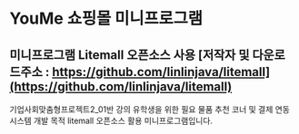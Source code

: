 # YouMe 쇼핑몰 미니프로그램

## 미니프로그램 Litemall 오픈소스 사용 [저작자 및 다운로드주소 : https://github.com/linlinjava/litemall](https://github.com/linlinjava/litemall)

기업사회맞춤형프로젝트2_01반 강의
유학생을 위한 필요 물품 추천 코너 및 결제 연동 시스템 개발 목적
litemall 오픈소스 활용 미니프로그램입니다.
